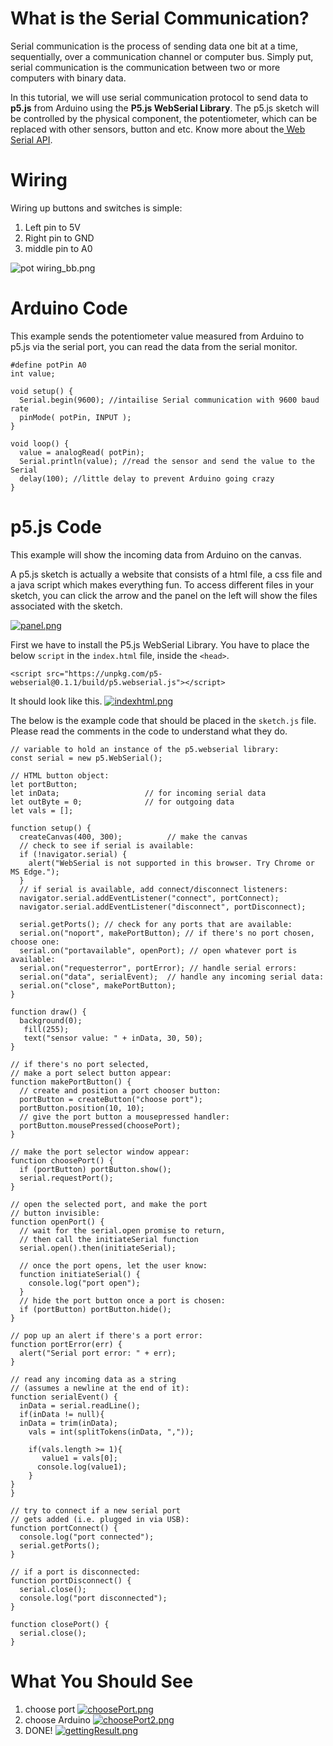 # What is the Serial Communication?
Serial communication is the process of sending data one bit at a time, sequentially, over a communication channel or computer bus. Simply put, serial communication is the communication between two or more computers with binary data.

In this tutorial, we will use serial communication protocol to send data to **p5.js** from Arduino using the **P5.js WebSerial Library**. The p5.js sketch will be controlled by the physical component, the potentiometer, which can be replaced with other sensors, button and etc. Know more about the[ Web Serial API](https://wicg.github.io/serial/).

# Wiring
Wiring up buttons and switches is simple:

1. Left pin to 5V 
1. Right pin to GND 
1. middle pin to A0

![pot wiring_bb.png](https://lab.arts.ac.uk/uploads/images/gallery/2022-06/scaled-1680-/eSKiRkeGKuEGYZyj-pot-wiring-bb.png)

# Arduino Code

This example sends the potentiometer value measured from Arduino to p5.js via the serial port, you can read the data from the serial monitor.

````
#define potPin A0
int value;

void setup() {
  Serial.begin(9600); //intailise Serial communication with 9600 baud rate
  pinMode( potPin, INPUT );
}

void loop() {
  value = analogRead( potPin);
  Serial.println(value); //read the sensor and send the value to the Serial
  delay(100); //little delay to prevent Arduino going crazy
}
````

# p5.js Code
This example will show the incoming data from Arduino on the canvas.

A p5.js sketch is actually a website that consists of a html file, a css file and a java script which makes everything fun.
To access different files in your sketch, you can click the arrow and the panel on the left will show the files associated with the sketch.

[![panel.png](https://lab.arts.ac.uk/uploads/images/gallery/2023-06/scaled-1680-/XBv4YMtGPTTX3ALn-panel.png)](https://lab.arts.ac.uk/uploads/images/gallery/2023-06/XBv4YMtGPTTX3ALn-panel.png)

First we have to install the P5.js WebSerial Library.
You have to place the below `script` in the `index.html` file, inside the `<head>`.

````
<script src="https://unpkg.com/p5-webserial@0.1.1/build/p5.webserial.js"></script>
````
It should look like this.
[![indexhtml.png](https://lab.arts.ac.uk/uploads/images/gallery/2023-06/scaled-1680-/lXb7ehouKJuMZiRK-indexhtml.png)](https://lab.arts.ac.uk/uploads/images/gallery/2023-06/lXb7ehouKJuMZiRK-indexhtml.png)

The below is the example code that should be placed in the `sketch.js` file. Please read the comments in the code to understand what they do.


````
// variable to hold an instance of the p5.webserial library:
const serial = new p5.WebSerial();
 
// HTML button object:
let portButton;
let inData;                   // for incoming serial data
let outByte = 0;              // for outgoing data
let vals = [];

function setup() {
  createCanvas(400, 300);          // make the canvas
  // check to see if serial is available:
  if (!navigator.serial) {
    alert("WebSerial is not supported in this browser. Try Chrome or MS Edge.");
  }
  // if serial is available, add connect/disconnect listeners:
  navigator.serial.addEventListener("connect", portConnect);
  navigator.serial.addEventListener("disconnect", portDisconnect);
  
  serial.getPorts(); // check for any ports that are available:
  serial.on("noport", makePortButton); // if there's no port chosen, choose one:
  serial.on("portavailable", openPort); // open whatever port is available:
  serial.on("requesterror", portError); // handle serial errors:
  serial.on("data", serialEvent);  // handle any incoming serial data:
  serial.on("close", makePortButton);
}
 
function draw() {
  background(0);
   fill(255);
   text("sensor value: " + inData, 30, 50);
}

// if there's no port selected, 
// make a port select button appear:
function makePortButton() {
  // create and position a port chooser button:
  portButton = createButton("choose port");
  portButton.position(10, 10);
  // give the port button a mousepressed handler:
  portButton.mousePressed(choosePort);
}
 
// make the port selector window appear:
function choosePort() {
  if (portButton) portButton.show();
  serial.requestPort();
}
 
// open the selected port, and make the port 
// button invisible:
function openPort() {
  // wait for the serial.open promise to return,
  // then call the initiateSerial function
  serial.open().then(initiateSerial);
 
  // once the port opens, let the user know:
  function initiateSerial() {
    console.log("port open");
  }
  // hide the port button once a port is chosen:
  if (portButton) portButton.hide();
}
 
// pop up an alert if there's a port error:
function portError(err) {
  alert("Serial port error: " + err);
}

// read any incoming data as a string
// (assumes a newline at the end of it):
function serialEvent() {
  inData = serial.readLine();
  if(inData != null){
  inData = trim(inData);
    vals = int(splitTokens(inData, ","));
    
    if(vals.length >= 1){
       value1 = vals[0];
      console.log(value1);
    }
}
}
 
// try to connect if a new serial port 
// gets added (i.e. plugged in via USB):
function portConnect() {
  console.log("port connected");
  serial.getPorts();
}
 
// if a port is disconnected:
function portDisconnect() {
  serial.close();
  console.log("port disconnected");
}
 
function closePort() {
  serial.close();
}
````

# What You Should See
1. choose port
[![choosePort.png](https://lab.arts.ac.uk/uploads/images/gallery/2023-06/scaled-1680-/IMAhmFmWqSrFRgBP-chooseport.png)](https://lab.arts.ac.uk/uploads/images/gallery/2023-06/IMAhmFmWqSrFRgBP-chooseport.png)
1. choose Arduino 
[![choosePort2.png](https://lab.arts.ac.uk/uploads/images/gallery/2023-06/scaled-1680-/HpxLPH6mITZISHsF-chooseport2.png)](https://lab.arts.ac.uk/uploads/images/gallery/2023-06/HpxLPH6mITZISHsF-chooseport2.png)
1. DONE!
[![gettingResult.png](https://lab.arts.ac.uk/uploads/images/gallery/2023-06/scaled-1680-/fO2BuufAscOjXoHi-gettingresult.png)](https://lab.arts.ac.uk/uploads/images/gallery/2023-06/fO2BuufAscOjXoHi-gettingresult.png)
